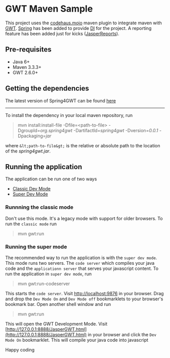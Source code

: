 # GWT Maven Sample
This project uses the [codehaus.mojo](https://gwt-maven-plugin.github.io/gwt-maven-plugin/) maven plugin to integrate maven with [GWT](http://www.gwtproject.org/). [Spring](http://spring.io/) has been added to provide [DI](https://en.wikipedia.org/wiki/Dependency_injection) for the project. A reporting feature has been added just for kicks ([JasperReports](http://community.jaspersoft.com/project/jasperreports-library)).

## Pre-requisites
- Java 6+
- Maven 3.3.3+
- GWT 2.6.0+

## Getting the dependencies
The latest version of Spring4GWT can be found [here](https://code.google.com/archive/p/spring4gwt/downloads)

---
To install the dependency in your local maven repository, run 
> mvn install:install-file -Dfile=&lt;path-to-file&gt; -DgroupId=_org.spring4gwt_ 
-DartifactId=_spring4gwt_ -Dversion=_0.0.1_ -Dpackaging=_jar_

where `&lt;path-to-file&gt;` is the relative or absolute path to the location of the _spring4gwt.jar_.

## Running the application
The application can be run one of two ways
- [Classic Dev Mode](http://www.gwtproject.org/doc/latest/DevGuideCompilingAndDebugging.html)
- [Super Dev Mode](http://www.gwtproject.org/articles/superdevmode.html)

### Runnning the classic mode
Don't use this mode. It's a legacy mode with support for older browsers. To run the `classic mode` run 
> mvn gwt:run

### Running the super mode
The recommended way to run the application is with the `super dev mode`. This mode runs two servers. The `code server` which compiles your java code and the `applicationn server` that serves your javascript content.
To run the application in `super dev mode`, run
> mvn gwt:run-codeserver

This starts the `code server`. Visit [http://localhost:9876](http://localhost:9876) in your browser. Drag and drop the `Dev Mode On` and `Dev Mode off` bookmarklets to your browser's bookmark bar.
Open another shell window and run
> mvn gwt:run

This will open the GWT Development Mode. Visit [http://127.0.0.1:8888/JasperGWT.html](http://127.0.0.1:8888/JasperGWT.html) in your browser and click the `Dev Mode On` bookmarklet. This will compile your java code into javascript

Happy coding
